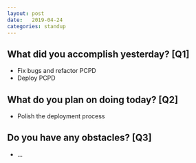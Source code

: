 ```yaml
---
layout:	post
date:	2019-04-24
categories:	standup
---
```

## What did you accomplish yesterday? [Q1]

- Fix bugs and refactor PCPD
- Deploy PCPD

## What do you plan on doing today? [Q2]

- Polish the deployment process

## Do you have any obstacles? [Q3]

- ...